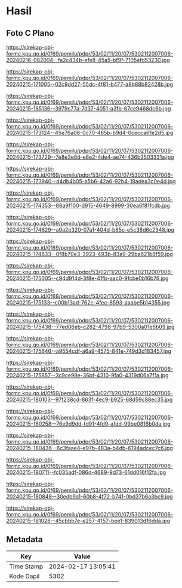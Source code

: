 # Hasil

## Foto C Plano

https://sirekap-obj-formc.kpu.go.id/0f69/pemilu/pdpr/53/02/11/20/07/5302112007006-20240216-082004--fa2c434b-efe8-45a5-bf9f-7105efd53230.jpg

https://sirekap-obj-formc.kpu.go.id/0f69/pemilu/pdpr/53/02/11/20/07/5302112007006-20240215-171005--02c9dd27-55dc-4f81-b477-a8b88b82428b.jpg

https://sirekap-obj-formc.kpu.go.id/0f69/pemilu/pdpr/53/02/11/20/07/5302112007006-20240215-185136--3979c77a-7d37-4051-a3fb-67ce9468dc6b.jpg

https://sirekap-obj-formc.kpu.go.id/0f69/pemilu/pdpr/53/02/11/20/07/5302112007006-20240215-173124--45e76a06-0c70-465b-b9d4-0cecca61e2d5.jpg

https://sirekap-obj-formc.kpu.go.id/0f69/pemilu/pdpr/53/02/11/20/07/5302112007006-20240215-173729--7e8e3e8d-e8e2-4de4-ae74-436b3503331a.jpg

https://sirekap-obj-formc.kpu.go.id/0f69/pemilu/pdpr/53/02/11/20/07/5302112007006-20240215-173940--d4db4b05-a5b6-42a6-92b4-18adea3c0e4d.jpg

https://sirekap-obj-formc.kpu.go.id/0f69/pemilu/pdpr/53/02/11/20/07/5302112007006-20240215-174353--88a9f100-d915-4649-8999-30ea6f81fcdb.jpg

https://sirekap-obj-formc.kpu.go.id/0f69/pemilu/pdpr/53/02/11/20/07/5302112007006-20240215-174629--a9a2e320-07a1-404d-b85c-e5c38d6c2348.jpg

https://sirekap-obj-formc.kpu.go.id/0f69/pemilu/pdpr/53/02/11/20/07/5302112007006-20240215-174833--0f8b70e3-3923-493b-83a9-29ba621b8f59.jpg

https://sirekap-obj-formc.kpu.go.id/0f69/pemilu/pdpr/53/02/11/20/07/5302112007006-20240215-175005--c94d914d-3f8e-41fb-aac0-9fcbe0b16b76.jpg

https://sirekap-obj-formc.kpu.go.id/0f69/pemilu/pdpr/53/02/11/20/07/5302112007006-20240215-175133--c00b13ad-762c-4fec-8593-aaabe5b14355.jpg

https://sirekap-obj-formc.kpu.go.id/0f69/pemilu/pdpr/53/02/11/20/07/5302112007006-20240215-175438--77ed06eb-c282-4798-97b9-5300a01e6b09.jpg

https://sirekap-obj-formc.kpu.go.id/0f69/pemilu/pdpr/53/02/11/20/07/5302112007006-20240215-175646--a9554cdf-a6a9-4575-841e-749d3d183457.jpg

https://sirekap-obj-formc.kpu.go.id/0f69/pemilu/pdpr/53/02/11/20/07/5302112007006-20240215-175857--3c9ce98e-36bf-4310-9fa0-4319d06a7f1a.jpg

https://sirekap-obj-formc.kpu.go.id/0f69/pemilu/pdpr/53/02/11/20/07/5302112007006-20240215-180103--97f238cd-863f-4ec9-b925-68d59c88ec35.jpg

https://sirekap-obj-formc.kpu.go.id/0f69/pemilu/pdpr/53/02/11/20/07/5302112007006-20240215-180258--76e9d9dd-fd91-4fd9-afdd-99be0816b0da.jpg

https://sirekap-obj-formc.kpu.go.id/0f69/pemilu/pdpr/53/02/11/20/07/5302112007006-20240215-180436--6c3faae4-e97b-483a-b4db-6194adcec7c6.jpg

https://sirekap-obj-formc.kpu.go.id/0f69/pemilu/pdpr/53/02/11/20/07/5302112007006-20240215-180711--fc035adf-086d-4689-9d73-61dd016f12fa.jpg

https://sirekap-obj-formc.kpu.go.id/0f69/pemilu/pdpr/53/02/11/20/07/5302112007006-20240215-180848--30edb9a1-60b8-4f72-b741-0bd37b6a3bc9.jpg

https://sirekap-obj-formc.kpu.go.id/0f69/pemilu/pdpr/53/02/11/20/07/5302112007006-20240215-181028--45cbbb7e-e257-4157-bee1-839013d16dda.jpg


## Metadata

| Key        | Value               |
| ---------- | ------------------- |
| Time Stamp | 2024-02-17 13:05:41 |
| Kode Dapil | 5302                |



